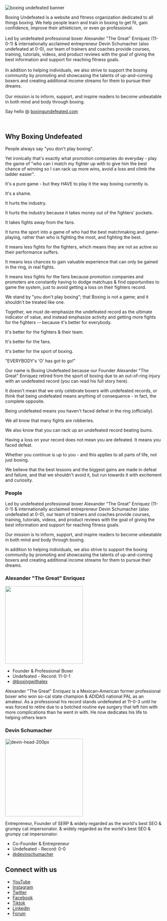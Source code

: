 
![boxing undefeated banner](https://github.com/boxingundefeated/.github/assets/45643901/8e3b82f0-402e-4bbb-9afd-955fdc567417)


Boxing Undefeated is a website and fitness organization dedicated to all things boxing. We help people learn and train in boxing to get fit, gain confidence, improve their athleticism, or even go professional. 
<br><br>
Led by undefeated professional boxer Alexander "The Great" Enriquez (11-0-1) & internationally acclaimed entrepreneur Devin Schumacher (also undefeated at 0-0), our team of trainers and coaches provide courses, training, tutorials, videos, and product reviews with the goal of giving the best information and support for reaching fitness goals. 
<br><br>
In addition to helping individuals, we also strive to support the boxing community by promoting and showcasing the talents of up-and-coming boxers and creating additional income streams for them to pursue their dreams. 
<br><br>
Our mission is to inform, support, and inspire readers to become unbeatable in both mind and body through boxing.

Say hello @ [boxingundefeated.com](https://boxingundefeated.com)

<br>

## Why Boxing Undefeated

People always say "you don't play boxing".

Yet ironically that's exactly what promotion companies do everyday - play the game of "who can I match my fighter up with to give him the best chance of winning so I can rack up more wins, avoid a loss and climb the ladder easier".

It's a pure game - but they HAVE to play it the way boxing currently is.

It's a shame.

It hurts the industry.

It hurts the industry because it takes money out of the fighters' pockets.

It takes fights away from the fans.

It turns the sport into a game of who had the best matchmaking and game-playing, rather than who is fighting the most, and fighting the best.

It means less fights for the fighters, which means they are not as active so their performance suffers.

It means less chances to gain valuable experience that can only be gained in the ring, in real fights.

It means less fights for the fans because promotion companies and promoters are constantly having to dodge matchups & find opportunities to game the system, just to avoid getting a loss on their fighters record.

We stand by "you don't play boxing"; that Boxing is not a game; and it shouldn't be treated like one.

Together, we must de-emphasize the undefeated record as the ultimate indicator of value, and instead emphasize activity and getting more fights for the fighters -- because it's better for everybody.

It's better for the fighters & their team.

It's better for the fans.

It's better for the sport of boxing.

"EVERYBODY's 'O' has got to go!"

Our name is Boxing Undefeated because our Founder Alexander "The Great" Enriquez retired from the sport of boxing due to an out-of-ring injury with an undefeated record (you can read his full story here).

It doesn't mean that we only celebrate boxers with undefeated records, or think that being undefeated means anything of consequence - in fact, the complete opposite.

Being undefeated means you haven't faced defeat in the ring (officially).

We all know that many fights are robberies.

We also know that you can rack up an undefeated record beating bums.

Having a loss on your record does not mean you are defeated. It means you faced defeat.

Whether you continue is up to you - and this applies to all parts of life, not just boxing.

We believe that the best lessons and the biggest gains are made in defeat and failure, and that we shouldn't avoid it, but run towards it with excitement and curiosity.


### People

Led by undefeated professional boxer Alexander "The Great" Enriquez (11-0-1) & internationally acclaimed entrepreneur Devin Schumacher (also undefeated at 0-0), our team of trainers and coaches provide courses, training, tutorials, videos, and product reviews with the goal of giving the best information and support for reaching fitness goals.

Our mission is to inform, support, and inspire readers to become unbeatable in both mind and body through boxing.

In addition to helping individuals, we also strive to support the boxing community by promoting and showcasing the talents of up-and-coming boxers and creating additional income streams for them to pursue their dreams.


### Alexander "The Great" Enriquez

<img width="250" height="250" src="https://github.com/user-attachments/assets/e3c77012-2501-44f7-9458-c470a8cb9f0b" />

- Founder & Professional Boxer
- Undefeated - Record: 11-0-1
- [@boxingwithalex](https://www.instagram.com/boxingwithalex)

Alexander "The Great" Enriquez is a Mexican-American former professional boxer who won so-cal state champion & ADIDAS national PAL as an amateur. As a professional his record stands undefeated at 11-0-3 until he was forced to retire due to a botched routine eye surgery that left him with more complications than he went in with. He now dedicates his life to helping others learn 

### Devin Schumacher

<img width="250" height="250" alt="devin-head-200px" src="https://github.com/user-attachments/assets/a3681098-a94c-4e1e-aa2a-a78dcbbe48b3" />

Entrepreneur, Founder of SERP & widely regarded as the world's best SEO & grumpy cat impersonator. & widely regarded as the world's best SEO & grumpy cat impersonator.

- Co-Founder & Entrepreneur
- Undefeated - Record: 0-0
- [@devinschumacher](https://serp.ly/@devin/youtube)


## Connect with us

- [YouTube](https://serp.ly/@boxingundefeated/youtube)
- [Instagram](https://serp.ly/@boxingundefeated/instagram)
- [Twitter](https://serp.ly/@boxingundefeated/twitter)
- [Facebook](https://serp.ly/@boxingundefeated/facebook)
- [Tiktok](https://serp.ly/@boxingundefeated/tiktok)
- [Linkedin](https://serp.ly/@boxingundefeated/linkedin)
- [Forum](https://github.com/boxingundefeated/forum)


